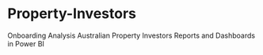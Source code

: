 # Property-Investors
Onboarding Analysis Australian Property Investors Reports and Dashboards in Power BI
